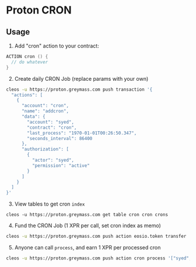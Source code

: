 # Proton CRON

## Usage

1. Add "cron" action to your contract:
```c++
ACTION cron () {
  // do whatever
}
```

2. Create daily CRON Job (replace params with your own)
```sh
cleos -u https://proton.greymass.com push transaction '{
  "actions": [
    {
      "account": "cron",
      "name": "addcron",
      "data": {
        "account": "syed",
        "contract": "cron",
        "last_process": "1970-01-01T00:26:50.347",
        "seconds_interval": 86400
      },
      "authorization": [
        {
          "actor": "syed",
          "permission": "active"
        }
      ]
    }
  ]
}'
```

3. View tables to get cron `index`
```
cleos -u https://proton.greymass.com get table cron cron crons
```

4. Fund the CRON Job (1 XPR per call, set cron index as memo)
```sh
cleos -u https://proton.greymass.com push action eosio.token transfer '["syed", "cron", "2.0000 XPR", "0"]' -p syed
```

5. Anyone can call `process`, and earn 1 XPR per processed cron
```sh
cleos -u https://proton.greymass.com push action cron process '["syed", "5"]' -p syed
```